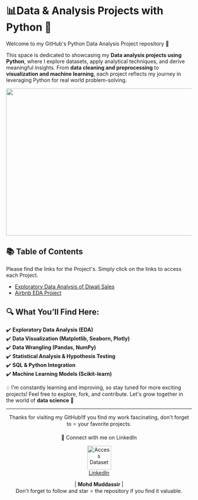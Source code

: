 # 📊Data & Analysis Projects with Python 🚀  

Welcome to my GitHub's Python Data Analysis Project repository 🎉  

This space is dedicated to showcasing my **Data analysis projects using Python**, where I explore datasets, apply analytical techniques, and derive meaningful insights. From **data cleaning and preprocessing** to **visualization and machine learning**, each project reflects my journey in leveraging Python for real world problem-solving.  

<div align="center">
    <img src="https://media.geeksforgeeks.org/wp-content/uploads/20230510174745/Data-Analysis-with-Python.webp" width="900px" height="400px">
</div> 

## 📚 Table of Contents

Please find the links for the Project's. Simply click on the links to access each Project.
- [Exploratory Data Analysis of  Diwali Sales](https://github.com/mohd-muddassir99/Python-Data-Analysis-Projects/tree/a26fda6a84fb61b85e4ad58ddb2d649890858659/Exploratory%20Data%20Analysis%20of%20%20Diwali%20Sales)
- [Airbnb EDA Project](https://github.com/mohd-muddassir99/Python-Data-Analysis-Projects/tree/a26fda6a84fb61b85e4ad58ddb2d649890858659/Airbnb%20EDA%20Project)

## 🔍 What You’ll Find Here:  
✔️ **Exploratory Data Analysis (EDA)**  
✔️ **Data Visualization (Matplotlib, Seaborn, Plotly)**  
✔️ **Data Wrangling (Pandas, NumPy)**  
✔️ **Statistical Analysis & Hypothesis Testing**  
✔️ **SQL & Python Integration**  
✔️ **Machine Learning Models (Scikit-learn)**  


💡 I'm constantly learning and improving, so stay tuned for more exciting projects! Feel free to explore, fork, and contribute. Let's grow together in the world of **data science** 🚀  
 
 --- 
 
<div align="center">
<p align="center">
    Thanks for visiting my GitHub!If you find my work fascinating, don't forget to ⭐️ your favorite projects. 
    
🔗 Connect with me on LinkedIn 
 
  <p align="center">
    <a href="https://www.linkedin.com/in/mohd-muddassir99/">
        <img src="https://upload.wikimedia.org/wikipedia/commons/thumb/c/ca/LinkedIn_logo_initials.png/640px-LinkedIn_logo_initials.png" width="65px" alt="Access Dataset"><br>
        LinkedIn
    </a>

   | **Mohd Muddassir** | </a> <br>
Don't forget to follow and star ⭐ the repository if you find it valuable.
</div>
